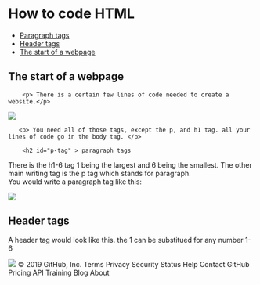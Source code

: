 
<!DOCTYPE html>
<html>
    <head>
        <meta charset="utf-8">
        <title>LEARN TO CODE</title>
    </head>
    <body>
    
<h1>How to  code HTML</h1>
<ul>


<li>  <a href="#p-tag">     Paragraph tags  </a>     </li>
  <li> <a href="#h-tag">      Header tags </a>  </li>
<li>  <a href="#start">   The start of a webpage  </a>      </li>

  </ul>
<h2 id="start"> The start of a webpage</h2>


   
        <p> There is a certain few lines of code needed to create a website.</p>

<img src="https://ka-perseus-images.s3.amazonaws.com/a88dceb91dbddc6f1c031bf92bedb90afca3ff05.png">   
        
        
       <p> You need all of those tags, except the p, and h1 tag. all your lines of code go in the body tag. </p> 
        
        <h2 id="p-tag" > paragraph tags
    
    
    
     
</h2><p>  There is the h1-6 tag 1 being the largest and 6 being the smallest. The other main writing tag is the p tag which stands for paragraph.
    <br>    You would write a paragraph tag  like this: <br> 

    
    
</p>

<img src="https://ka-perseus-images.s3.amazonaws.com/2b914caea7fdf9df8ff30e4780096d38624cab4f.png">  
        <h2 id ="h-tag">Header tags </h2>
<p>A header tag would look like this. the 1 can be substitued for any number 1-6</p>

<img   src="https://www.raybriant.com/wp-content/uploads/2011/09/heading-tags.gif">
        

       
        
        
        
        
        
        





  </body>
</html>
© 2019 GitHub, Inc.
Terms
Privacy
Security
Status
Help
Contact GitHub
Pricing
API
Training
Blog
About
